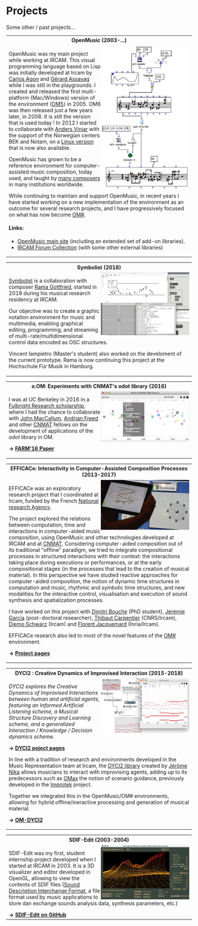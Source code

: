 # Projects
Some other / past projects...

<a name="om">
<table class="project">
<tr><th>OpenMusic (2003-...)</th></tr>
<tr><td>

<img src="images/om-patch.png" width="240" align="right"/>
<p>
OpenMusic was my main project while working at IRCAM. This visual programming language based on Lisp was initially developed at Ircam by <a href="https://www.stms-lab.fr/person/carlos-agon-amado/" target="_blank">Carlos Agon</a> and <a href="https://www.stms-lab.fr/person/gerard-assayag/" target="_blank">Gérard Assayag</a> while I was still in the playgrounds. I created and released the first multi-platform (Mac/Windows) version of the environment (<a href="https://hal.archives-ouvertes.fr/hal-01161332" target="_blank">OM5</a>) in 2005. OM6 was then released just a few years later, in 2008. It is still the version that is used today ! In 2012 I started to collaborate with <a href="https://www.avinjar.no/" target="_">Anders Vinjar</a> with the support of the Norwegian centers BEK and Notam, on a <a href="https://hal.archives-ouvertes.fr/hal-01075235" target="_">Linux version</a> that is now also available.
</p>

<p>
OpenMusic has grown to be a reference environment for computer-assisted music composition, today used, and taught by <a href="http://repmus.ircam.fr/openmusic/ombook" target="_">many composers</a> in many institutions worldwide.    
</p>

<p>
While continuing to maintain and support OpenMusic, in recent years I have started working on a new implementation of the environment as an outcome for several research projects, and I have progressively focused on what has now become <a href="https://cac-t-u-s.github.io/om-sharp/" target="_blank">OM#</a>. 
</p>

<h4>Links:</h4>
<ul>
	<li>
	<a href="http://openmusic-project.github.io/" target="_blank">OpenMusic main site</a> (including an extended set of add-on libraries). 
	</li>
<li>
	<a href="https://forum.ircam.fr/collections/detail/om-librairies/" target="_blank">IRCAM Forum Collection</a> (with some other external libraries)
</li>
</ul>

</td></tr></table>



<table class="project">
<tr><th> Symbolist (2018) </th></tr>
<tr><td>

<img src="images/symbolist.png" width="240" align="right"/>

<p>
<a href="https://github.com/ramagottfried/symbolist" target="_blank">Symbolist</a> is a collaboration with composer <a href="http://www.ramagottfried.com/" target="_blank">Rama Gottfried</a>, started in 2018 during his musical research residency at IRCAM.
</p>
<p>
Our objective was to create a graphic notation environment for music and multimedia, enabling graphical editing, programming, and streaming of multi-rate/multidimensional control data encoded as OSC structures.
</p>

<p>
Vincent Iampietro (Master's student) also worked on the develoment of the current prototype.
Rama is now continuing this project at the Hochschule Für Musik in Hamburg.
</p>
</td></tr></table>


<table class="project">
<tr><th> o.OM: Experiments with CNMAT's odot library (2016) </th></tr>
<tr><td>

<img src="images/odot-data-stream-0.png" width="240" align="right"/>
<p>I was at UC Berkeley in 2016 in a <a href="http://www.cnmat.berkeley.edu/projects/jean-bresson-interactive-visual-programming-systems-music-composition" target="_blank">Fulbright Research scholarship</a>, where I had the chance to collaborate with <a href="http://john-maccallum.com/" target="_blank">John MacCallum</a>, <a href="https://adrianfreed.com/" target="_blank">Andrian Freed</a> and other <a href="http://www.cnmat.berkeley.edu/" target="_blank">CNMAT</a> fellows on the development of applications of the <i>odot</i> library in OM.</p>

<b>&rarr; <a href="https://hal.archives-ouvertes.fr/hal-01353794" target="_blank">FARM'16 Paper</a></b> 

</td></tr></table>


<table class="project">
<tr><th> EFFICACe: Interactivity in Computer-Assisted Composition Processes (2013-2017) </th></tr>
<tr><td>

<img src="images/trajectoires.jpg" width="240" align="right"/>
<p>
EFFICACe was an exploratory research project that I coordinated at Ircam, funded by the French <a href="https://anr.fr/Project-ANR-13-JS02-0004" target="_blank"> National research Agency</a>. 
</p>
<p>
The project explored the relations between computation, time and interactions in computer-aided music composition, using OpenMusic and other technologies developed at IRCAM and at <a href="http://www.cnmat.berkeley.edu/" target="_blank">CNMAT</a>. Considering computer-aided composition out of its traditional "offline" paradigm, we tried to integrate compositional processes in structured interactions with their context: the interactions taking place during executions or performances, or at the early compositional stages (in the processes that lead to the creation of musical material). In this perspective we have studied reactive approaches for computer-aided composition, the notion of dynamic time structures in computation and music, rhythmic and symbolic time structures, and new modalities for the interactive control, visualisation and execution of sound synthesis and spatialization processes. 
</p>
<p>
I have worked on this project with <a href="" target="_blank">Dimitri Bouche</a> (PhD student), <a href="http://recherche.enac.fr/~jeremie.garcia/" target="_blank">Jérémie Garcia</a> (post-doctoral researcher), <a href="https://www.stms-lab.fr/person/thibaut-carpentier/" target="_blank">Thibaut Carpentier</a> (CNRS/Ircam), <a href="http://imtr.ircam.fr/imtr/Diemo_Schwarz" target="_blank">Diemo Schwarz</a> (Ircam) and <a href="https://jacquema.gitlabpages.inria.fr/" target="_blank">Florent Jacquemard</a> (Inria/Ircam). 

EFFICACe research also led to most of the novel features of the <a href="https://cac-t-u-s.github.io/om-sharp/" target="_blank">OM#</a> environment.
</p>

<b>&rarr; <a href="http://repmus.ircam.fr/efficace/" target="_blank">Project pages</a></b>
</td></tr></table>


<table class="project">
<tr><th>DYCI2 : Creative Dynamics of Improvised Interaction (2015-2018)</th></tr>
<tr><td>

<img src="images/om-dyci2.png" width="240" align="right"/>

<p>
<i>DYCI2 explores the Creative Dynamics of Improvised Interactions between human and artificial agents, featuring an Informed Artificial Listening scheme, a Musical Structure Discovery and Learning scheme, and a generalized Interaction / Knowledge / Decision dynamics scheme.</i>

<b>&rarr; <a href="http://repmus.ircam.fr/dyci2/" target="_blank">DYCI2 poject pages</a></b>
</p>

<p>
In line with a tradition of research and environments developed in the Music Representation team at Ircam, the <a href="http://repmus.ircam.fr/dyci2/" target="_blank">DYCI2 library</a> created by <a href="https://jeromenika.com/" target="_blank">Jérôme Nika</a> allows musicians to interact with improvising agents, adding up to its predecessors such as <a href="http://repmus.ircam.fr/omax/" target="_blank">OMax</a> the notion of scenario guidance, previously developed in the <a href="http://repmus.ircam.fr/nika/improtek" target="_blank">Improtek</a> project. 
</p>

<p>
Together we integrated this in the OpenMusic/OM# environments, allowing for hybrid offline/ineractive processing and generation of 	musical material. 
</p>

<b>&rarr; <a href="https://github.com/DYCI2/om-dyci2/wiki/[en]" target="_blank">OM-DYCI2</a></b>


</td></tr></table>



<!--

<table class="project">
<tr><th> Quantification </th></tr>
<tr><td>


</td></tr></table>



<table class="project">
<tr><th> Spatialization Tools (2008-2019) </th></tr>
<tr><td>

</td></tr></table>

<table class="project">
<tr><th> Sound prpocessing / OMChroma (2004-2019) </th></tr>
<tr><td>


</td></tr></table>

<table class="project">
<tr><th> OMChroma/OMPrisma </th></tr>
<tr><td>


</td></tr></table>


<table class="project">
<tr><th> OM-Chant (2010-2012) </th></tr>
<tr><td>


</td></tr></table>

<table class="project">
<tr><th> Re Orso (2012) </th></tr>
<tr><td>
https://www.opera-comique.com/fr/saisons/saison-2011-2012/mai/re-orso

</td></tr></table>

</td></tr></table>

<table class="project">
<tr><th> SampleOrchestrator: OM-Orchidée (2010-2012) </th></tr>
<tr><td>


</td></tr></table>


<table class="project">
<tr><th> Musique Lab 2 (2004-2010) </th></tr>
<tr><td>


</td></tr></table>
-->


<table class="project">
<tr><th> SDIF-Edit (2003-2004) </th></tr>
<tr><td>
<img src="images/sdifedit.jpg" width="240" align="right"/>
<p>
SDIF-Edit was my first, student internship project developed when I started at IRCAM in 2003.
It is a 3D visualizer and editor developed in OpenGL, allowing to view the contents of SDIF files (<a href="http://sdif.sourceforge.net/" target="_blank">Sound Description Interchange Format</a>, a file format used by music applications to store dan exchange sounds analysis data, synthesis parameters, etc.)
</p>
<b>&rarr; <a href="https://github.com/j-bresson/SDIF-Edit" target="_blank">SDIF-Edit on GitHub</a></b>
</td></tr></table>



<!--
<table class="project">
<tr><th>  </th></tr>
<tr><td>
	

</td></tr></table>
-->
